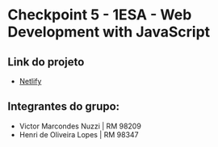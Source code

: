 # Checkpoint 5 - 1ESA - Web Development with JavaScript

## Link do projeto
- [Netlify](https://sakurasushibar.netlify.app)

## Integrantes do grupo:
- Victor Marcondes Nuzzi | RM 98209
- Henri de Oliveira Lopes | RM 98347